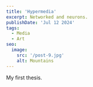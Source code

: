 ```yaml
---
title: 'Hypermedia'
excerpt: Networked and neurons.
publishDate: 'Jul 12 2024'
tags:
  - Media
  - Art
seo:
  image:
    src: '/post-9.jpg'
    alt: Mountains
---
```


My first thesis.